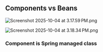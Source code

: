 ## Components vs Beans

![Screenshot 2025-10-04 at 3.17.59 PM.png](../../../../../../../../../../../../../var/folders/2j/x4nrb2p94bg6ynsxnf63yp780000gn/T/TemporaryItems/NSIRD_screencaptureui_lq7YB6/Screenshot%202025-10-04%20at%203.17.59%E2%80%AFPM.png)

![Screenshot 2025-10-04 at 3.18.34 PM.png](../../../../../../../../../../../../../var/folders/2j/x4nrb2p94bg6ynsxnf63yp780000gn/T/TemporaryItems/NSIRD_screencaptureui_HQqZpV/Screenshot%202025-10-04%20at%203.18.34%E2%80%AFPM.png)

### Component is Spring managed class

